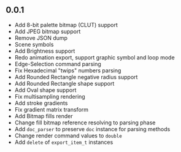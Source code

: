 ## 0.0.1

- Add 8-bit palette bitmap (CLUT) support
- Add JPEG bitmap support
- Remove JSON dump
- Scene symbols
- Add Brightness support
- Redo animation export, support graphic symbol and loop mode
- Edge-Selection command parsing 
- Fix Hexadecimal "twips" numbers parsing 
- Add Rounded Rectangle negative radius support
- Add Rounded Rectangle shape support
- Add Oval shape support
- Fix multisampling rendering
- Add stroke gradients
- Fix gradient matrix transform
- Add Bitmap fills render
- Change fill bitmap reference resolving to parsing phase
- Add `doc_parser` to preserve `doc` instance for parsing methods
- Change render command values to `double`
- Add `delete` of `export_item_t` instances
